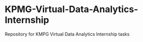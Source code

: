 # KPMG-Virtual-Data-Analytics-Internship
Repository for KMPG Virtual Data Analytics Internship tasks
